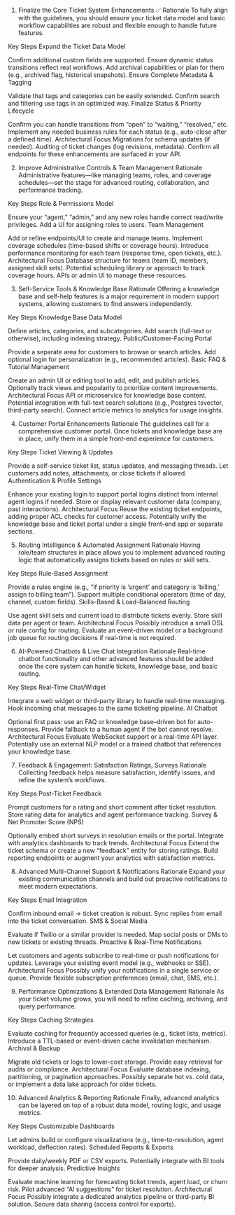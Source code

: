 1. Finalize the Core Ticket System Enhancements ✅
Rationale
To fully align with the guidelines, you should ensure your ticket data model and basic workflow capabilities are robust and flexible enough to handle future features.

Key Steps
Expand the Ticket Data Model

Confirm additional custom fields are supported.
Ensure dynamic status transitions reflect real workflows.
Add archival capabilities or plan for them (e.g., archived flag, historical snapshots).
Ensure Complete Metadata & Tagging

Validate that tags and categories can be easily extended.
Confirm search and filtering use tags in an optimized way.
Finalize Status & Priority Lifecycle

Confirm you can handle transitions from “open” to “waiting,” “resolved,” etc.
Implement any needed business rules for each status (e.g., auto-close after a defined time).
Architectural Focus
Migrations for schema updates (if needed).
Auditing of ticket changes (log revisions, metadata).
Confirm all endpoints for these enhancements are surfaced in your API.


2. Improve Administrative Controls & Team Management
Rationale
Administrative features—like managing teams, roles, and coverage schedules—set the stage for advanced routing, collaboration, and performance tracking.

Key Steps
Role & Permissions Model

Ensure your “agent,” “admin,” and any new roles handle correct read/write privileges.
Add a UI for assigning roles to users.
Team Management

Add or refine endpoints/UI to create and manage teams.
Implement coverage schedules (time-based shifts or coverage hours).
Introduce performance monitoring for each team (response time, open tickets, etc.).
Architectural Focus
Database structure for teams (team ID, members, assigned skill sets).
Potential scheduling library or approach to track coverage hours.
APIs or admin UI to manage these resources.


3. Self-Service Tools & Knowledge Base
Rationale
Offering a knowledge base and self-help features is a major requirement in modern support systems, allowing customers to find answers independently.

Key Steps
Knowledge Base Data Model

Define articles, categories, and subcategories.
Add search (full-text or otherwise), including indexing strategy.
Public/Customer-Facing Portal

Provide a separate area for customers to browse or search articles.
Add optional login for personalization (e.g., recommended articles).
Basic FAQ & Tutorial Management

Create an admin UI or editing tool to add, edit, and publish articles.
Optionally track views and popularity to prioritize content improvements.
Architectural Focus
API or microservice for knowledge base content.
Potential integration with full-text search solutions (e.g., Postgres tsvector, third-party search).
Connect article metrics to analytics for usage insights.


4. Customer Portal Enhancements
Rationale
The guidelines call for a comprehensive customer portal. Once tickets and knowledge base are in place, unify them in a simple front-end experience for customers.

Key Steps
Ticket Viewing & Updates

Provide a self-service ticket list, status updates, and messaging threads.
Let customers add notes, attachments, or close tickets if allowed.
Authentication & Profile Settings

Enhance your existing login to support portal logins distinct from internal agent logins if needed.
Store or display relevant customer data (company, past interactions).
Architectural Focus
Reuse the existing ticket endpoints, adding proper ACL checks for customer access.
Potentially unify the knowledge base and ticket portal under a single front-end app or separate sections.


5. Routing Intelligence & Automated Assignment
Rationale
Having role/team structures in place allows you to implement advanced routing logic that automatically assigns tickets based on rules or skill sets.

Key Steps
Rule-Based Assignment

Provide a rules engine (e.g., “if priority is ‘urgent’ and category is ‘billing,’ assign to billing team”).
Support multiple conditional operators (time of day, channel, custom fields).
Skills-Based & Load-Balanced Routing

Use agent skill sets and current load to distribute tickets evenly.
Store skill data per agent or team.
Architectural Focus
Possibly introduce a small DSL or rule config for routing.
Evaluate an event-driven model or a background job queue for routing decisions if real-time is not required.


6. AI-Powered Chatbots & Live Chat Integration
Rationale
Real-time chatbot functionality and other advanced features should be added once the core system can handle tickets, knowledge base, and basic routing.

Key Steps
Real-Time Chat/Widget

Integrate a web widget or third-party library to handle real-time messaging.
Hook incoming chat messages to the same ticketing pipeline.
AI Chatbot

Optional first pass: use an FAQ or knowledge base–driven bot for auto-responses.
Provide fallback to a human agent if the bot cannot resolve.
Architectural Focus
Evaluate WebSocket support or a real-time API layer.
Potentially use an external NLP model or a trained chatbot that references your knowledge base.


7. Feedback & Engagement: Satisfaction Ratings, Surveys
Rationale
Collecting feedback helps measure satisfaction, identify issues, and refine the system’s workflows.

Key Steps
Post-Ticket Feedback

Prompt customers for a rating and short comment after ticket resolution.
Store rating data for analytics and agent performance tracking.
Survey & Net Promoter Score (NPS)

Optionally embed short surveys in resolution emails or the portal.
Integrate with analytics dashboards to track trends.
Architectural Focus
Extend the ticket schema or create a new “feedback” entity for storing ratings.
Build reporting endpoints or augment your analytics with satisfaction metrics.


8. Advanced Multi-Channel Support & Notifications
Rationale
Expand your existing communication channels and build out proactive notifications to meet modern expectations.

Key Steps
Email Integration

Confirm inbound email → ticket creation is robust.
Sync replies from email into the ticket conversation.
SMS & Social Media

Evaluate if Twilio or a similar provider is needed.
Map social posts or DMs to new tickets or existing threads.
Proactive & Real-Time Notifications

Let customers and agents subscribe to real-time or push notifications for updates.
Leverage your existing event model (e.g., webhooks or SSE).
Architectural Focus
Possibly unify your notifications in a single service or queue.
Provide flexible subscription preferences (email, chat, SMS, etc.).


9. Performance Optimizations & Extended Data Management
Rationale
As your ticket volume grows, you will need to refine caching, archiving, and query performance.

Key Steps
Caching Strategies

Evaluate caching for frequently accessed queries (e.g., ticket lists, metrics).
Introduce a TTL-based or event-driven cache invalidation mechanism.
Archival & Backup

Migrate old tickets or logs to lower-cost storage.
Provide easy retrieval for audits or compliance.
Architectural Focus
Evaluate database indexing, partitioning, or pagination approaches.
Possibly separate hot vs. cold data, or implement a data lake approach for older tickets.


10. Advanced Analytics & Reporting
Rationale
Finally, advanced analytics can be layered on top of a robust data model, routing logic, and usage metrics.

Key Steps
Customizable Dashboards

Let admins build or configure visualizations (e.g., time-to-resolution, agent workload, deflection rates).
Scheduled Reports & Exports

Provide daily/weekly PDF or CSV exports.
Potentially integrate with BI tools for deeper analysis.
Predictive Insights

Evaluate machine learning for forecasting ticket trends, agent load, or churn risk.
Pilot advanced “AI suggestions” for ticket resolution.
Architectural Focus
Possibly integrate a dedicated analytics pipeline or third-party BI solution.
Secure data sharing (access control for exports).